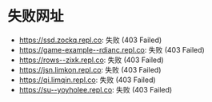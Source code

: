 # 失败网址
- https://ssd.zockq.repl.co: 失败 (403
Failed)
- https://game-example--rdianc.repl.co: 失败 (403
Failed)
- https://rows--zixk.repl.co: 失败 (403
Failed)
- https://jsn.limkon.repl.co: 失败 (403
Failed)
- https://qi.limqin.repl.co: 失败 (403
Failed)
- https://su--yoyholee.repl.co: 失败 (403
Failed)
